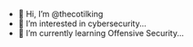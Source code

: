 - 👋 Hi, I’m @thecotilking
- 👀 I’m interested in cybersecurity...
- 🌱 I’m currently learning Offensive Security...

<!---
thecotilking/thecotilking is a ✨ special ✨ repository because its `README.md` (this file) appears on your GitHub profile.
You can click the Preview link to take a look at your changes.
--->
